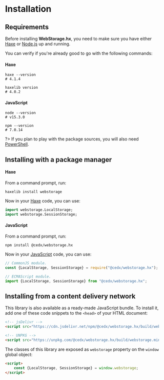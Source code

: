 # Installation

## Requirements
Before installing **WebStorage.hx**, you need to make sure you have either
[Haxe](https://haxe.org) or [Node.js](https://nodejs.org) up and running.

You can verify if you're already good to go with the following commands:

<!-- tabs:start -->

#### **Haxe**
```shell
haxe --version
# 4.1.4

haxelib version
# 4.0.2
```

#### **JavaScript**
```shell
node --version
# v15.3.0

npm --version
# 7.0.14
```

<!-- tabs:end -->

?> If you plan to play with the package sources, you will also need [PowerShell](https://docs.microsoft.com/en-us/powershell).

## Installing with a package manager

<!-- tabs:start -->

#### **Haxe**
From a command prompt, run:

```shell
haxelib install webstorage
```

Now in your [Haxe](https://haxe.org) code, you can use:

```haxe
import webstorage.LocalStorage;
import webstorage.SessionStorage;
```

#### **JavaScript**
From a command prompt, run:

```shell
npm install @cedx/webstorage.hx
```

Now in your [JavaScript](https://developer.mozilla.org/en-US/docs/Web/JavaScript) code, you can use:

```javascript
// CommonJS module.
const {LocalStorage, SessionStorage} = require("@cedx/webstorage.hx");

// ECMAScript module.
import {LocalStorage, SessionStorage} from "@cedx/webstorage.hx";
```

<!-- tabs:end -->

## Installing from a content delivery network
This library is also available as a ready-made JavaScript bundle.
To install it, add one of these code snippets to the `<head>` of your HTML document:

```html
<!-- jsDelivr -->
<script src="https://cdn.jsdelivr.net/npm/@cedx/webstorage.hx/build/webstorage.min.js"></script>

<!-- UNPKG -->
<script src="https://unpkg.com/@cedx/webstorage.hx/build/webstorage.min.js"></script>
```

The classes of this library are exposed as `webstorage` property on the `window` global object:

```html
<script>
	const {LocalStorage, SessionStorage} = window.webstorage;
</script>
```
